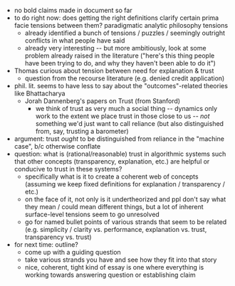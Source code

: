 - no bold claims made in document so far
- to do right now: does getting the right definitions clarify certain prima facie tensions between them? paradigmatic analytic philosophy tensions
	- already identified a bunch of tensions / puzzles / seemingly outright conflicts in what people have said
	- already very interesting -- but more ambitiously, look at some problem already raised in the literature ("here's this thing people have been trying to do, and why they haven't been able to do it")
- Thomas curious about tension between need for explanation & trust
	- question from the recourse literature (e.g. denied credit application)
- phil. lit. seems to have less to say about the "outcomes"-related theories like Bhattacharya
	- Jorah Dannenberg's papers on Trust (from Stanford)
		- we think of trust as very much a social thing -- dynamics only work to the extent we place trust in those close to us -- *not* something we'd just want to call reliance (but also distinguished from, say, trusting a barometer)
- argument: trust *ought* to be distinguished from reliance in the "machine case", b/c otherwise conflate
- question: what is (rational/reasonable) trust in algorithmic systems such that other concepts (transparency, explanation, etc.) are helpful or conducive to trust in these systems?
	- specifically what is it to create a coherent web of concepts (assuming we keep fixed definitions for explanation / transparency / etc.)
	- on the face of it, not only is it undertheorized and ppl don't say what they mean / could mean different things, but a lot of inherent surface-level tensions seem to go unresolved
	- go for named bullet points of various strands that seem to be related (e.g. simplicity / clarity vs. performance, explanation vs. trust, transparency vs. trust)
- for next time: outline?
	- come up with a guiding question
	- take various strands you have and see how they fit into that story
	- nice, coherent, tight kind of essay is one where everything is working towards answering question or establishing claim